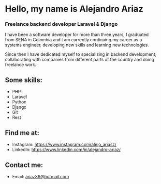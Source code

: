 # Hello, my name is Alejandro Ariaz
### Freelance backend developer Laravel & Django

I have been a software developer for more than three years, I graduated from SENA in Colombia and I am currently continuing my career as a systems engineer, developing new skills and learning new technologies.

Since then I have dedicated myself to specializing in backend development, collaborating with companies from different parts of the country and doing freelance work.

## Some skills:
* PHP
* Laravel
* Python
* Django
* Git
* Rest

## Find me at:

* Instagram: https://www.instagram.com/alejo_ariasz/
* LinkedIn: https://www.linkedin.com/in/alejandro-ariaz/

## Contact me:

* Email: ariaz39@hotmail.com
